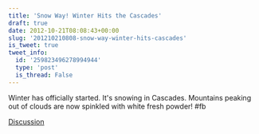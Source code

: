 ```yaml
---
title: 'Snow Way! Winter Hits the Cascades'
draft: true
date: 2012-10-21T08:08:43+00:00
slug: '201210210808-snow-way-winter-hits-cascades'
is_tweet: true
tweet_info:
  id: '259823496278994944'
  type: 'post'
  is_thread: False
---
```




Winter has officially started. It's snowing in Cascades. Mountains peaking out of clouds are now spinkled with white fresh powder! #fb

[Discussion](https://x.com/sytelus/status/259823496278994944)
